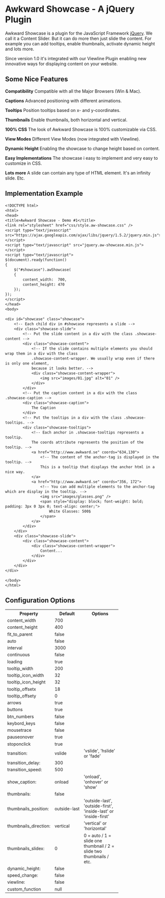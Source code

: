 # Awkward Showcase - A jQuery Plugin

Awkward Showcase is a plugin for the JavaScript Framework [jQuery](http://jquery.com). We call it a Content Slider. But it can do more then just slide the content. For example you can add tooltips, enable thumbnails, activate dynamic height and lots more.

Since version 1.0 it's integrated with our Viewline Plugin enabling new innovative ways for displaying content on your website.

## Some Nice Features
**Compatibility**
Compatible with all the Major Browsers (Win & Mac).

**Captions**
Advanced positioning with different animations.

**Tooltips**
Position tooltips based on x- and y-coordinates.

**Thumbnails**
Enable thumbnails, both horizontal and vertical.

**100% CSS**
The look of Awkward Showcase is 100% customizable via CSS.

**View Modes**
Different View Modes (now integrated with Viewline).

**Dynamic Height**
Enabling the showcase to change height based on content.

**Easy Implementations**
The showcase i easy to implement and very easy to customize in CSS.

**Lots more**
A slide can contain any type of HTML element. It's an infinity slide. Etc.

## Implementation Example

    <!DOCTYPE html>
    <html>
    <head>
    <title>Awkward Showcase - Demo #1</title>
    <link rel="stylesheet" href="css/style.aw-showcase.css" />
    <script type="text/javascript" src="https://ajax.googleapis.com/ajax/libs/jquery/1.5.2/jquery.min.js"></script>
    <script type="text/javascript" src="jquery.aw-showcase.min.js"></script>
    <script type="text/javascript">
    $(document).ready(function()
    {
        $("#showcase").awShowcase(
        {
            content_width:  700,
            content_height: 470
        });
    });
    </script>
    </head>
    <body>
 
    <div id="showcase" class="showcase">
        <!-- Each child div in #showcase represents a slide -->
        <div class="showcase-slide">
            <!-- Put the slide content in a div with the class .showcase-content -->
            <div class="showcase-content">
                <!-- If the slide contains multiple elements you should wrap them in a div with the class
                .showcase-content-wrapper. We usually wrap even if there is only one element,
                because it looks better. -->
                <div class="showcase-content-wrapper">
                    <img src="images/01.jpg" alt="01" />
                </div>
            </div>
            <!-- Put the caption content in a div with the class .showcase-caption -->
            <div class="showcase-caption">
                The Caption
            </div>
            <!-- Put the tooltips in a div with the class .showcase-tooltips. -->
            <div class="showcase-tooltips">
                <!-- Each anchor in .showcase-tooltips represents a tooltip.
                The coords attribute represents the position of the tooltip. -->
                <a href="http://www.awkward.se" coords="634,130">
                    <!-- The content of the anchor-tag is displayed in the tooltip. -->
                    This is a tooltip that displays the anchor html in a nice way.
                </a>
                <a href="http://www.awkward.se" coords="356, 172">
                    <!-- You can add multiple elements to the anchor-tag which are display in the tooltip. -->
                    <img src="images/glasses.png" />
                    <span style="display: block; font-weight: bold; padding: 3px 0 3px 0; text-align: center;">
                        White Glasses: 500$
                    </span>
                </a>
            </div>
        </div>
        <div class="showcase-slide">
            <div class="showcase-content">
                <div class="showcase-content-wrapper">
                    Content...
                </div>
            </div>
        </div>
    </div>
 
    </body>
    </html>


## Configuration Options

<table id="options" cellpadding="0" cellspacing="0">
	<col />
	<col />
	<col width="120" />
	<tr>
		<th>Property</th>
		<th>Default</th>
		<th>Options</th>
	</tr>
	<tr>
		<td>content_width</td>
		<td>700</td>
		<td> </td>
	</tr>
	<tr>
		<td>content_height</td>
		<td>400</td>
		<td> </td>
	</tr>
	<tr>
		<td>fit_to_parent</td>
		<td>false</td>
		<td> </td>
	</tr>
	<tr>
		<td>auto</td>
		<td>false</td>
		<td> </td>
	</tr>
	<tr>
		<td>interval</td>
		<td>3000</td>
		<td> </td>
	</tr>
	<tr>
		<td>continuous</td>
		<td>false</td>
		<td> </td>
	</tr>
	<tr>
		<td>loading</td>
		<td>true</td>
		<td> </td>
	</tr>
	<tr>
		<td>tooltip_width</td>
		<td>200</td>
		<td> </td>
	</tr>
	<tr>
		<td>tooltip_icon_width</td>
		<td>32</td>
		<td> </td>
	</tr>
	<tr>
		<td>tooltip_icon_height</td>
		<td>32</td>
		<td> </td>
	</tr>
	<tr>
		<td>tooltip_offsetx</td>
		<td>18</td>
		<td> </td>
	</tr>
	<tr>
		<td>tooltip_offsety</td>
		<td>0</td>
		<td> </td>
	</tr>
	<tr>
		<td>arrows</td>
		<td>true</td>
		<td> </td>
	</tr>
	<tr>
		<td>buttons</td>
		<td>true</td>
		<td> </td>
	</tr>
	<tr>
		<td>btn_numbers</td>
		<td>false</td>
		<td> </td>
	</tr>
	<tr>
		<td>keybord_keys</td>
		<td>false</td>
		<td> </td>
	</tr>
	<tr>
		<td>mousetrace</td>
		<td>false</td>
		<td> </td>
	</tr>
	<tr>
		<td>pauseonover</td>
		<td>true</td>
		<td> </td>
	</tr>
	<tr>
		<td>stoponclick</td>
		<td>true</td>
		<td> </td>
	</tr>
	<tr>
		<td>transition:</td>
		<td>vslide</td>
		<td>'vslide', 'hslide' or 'fade'</td>
	</tr>
	<tr>
		<td>transition_delay:</td>
		<td>300</td>
		<td> </td>
	</tr>
	<tr>
		<td>transition_speed:</td>
		<td>500</td>
		<td> </td>
	</tr>
	<tr>
		<td>show_caption:</td>
		<td>onload</td>
		<td>'onload', 'onhover' or 'show'</td>
	</tr>
	<tr>
		<td>thumbnails:</td>
		<td>false</td>
		<td> </td>
	</tr>
	<tr>
		<td>thumbnails_position:</td>
		<td>outside-last</td>
		<td>'outside-last', 'outside-first', 'inside-last' or 'inside-first'</td>
	</tr>
	<tr>
		<td>thumbnails_direction:</td>
		<td>vertical</td>
		<td>'vertical' or 'horizontal'</td>
	</tr>
	<tr>
		<td>thumbnails_slidex:</td>
		<td>0</td>
		<td>0 = auto / 1 = slide one thumbnail / 2 = slide two thumbnails / etc.</td>
	</tr>
	<tr>
		<td>dynamic_height:</td>
		<td>false</td>
		<td> </td>
	</tr>
	<tr>
		<td>speed_change:</td>
		<td>false</td>
		<td> </td>
	</tr>
	<tr>
		<td>viewline:</td>
		<td>false</td>
		<td> </td>
	</tr>
	<tr>
		<td>custom_function</td>
		<td>null</td>
		<td> </td>
	</tr>
</table>

